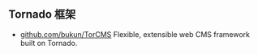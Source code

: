 ## Tornado 框架
- [github.com/bukun/TorCMS](https://github.com/bukun/TorCMS) Flexible, extensible web CMS framework built on Tornado.
